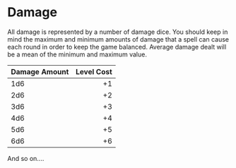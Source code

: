 # Damage

All damage is represented by a number of damage dice. You should keep in mind the maximum and minimum amounts of damage that a spell can cause each round in order to keep the game balanced. Average damage dealt will be a mean of the minimum and maximum value.

| Damage Amount | Level Cost |
| ------------- | ---------: |
| 1d6           |         +1 |
| 2d6           |         +2 |
| 3d6           |         +3 |
| 4d6           |         +4 |
| 5d6           |         +5 |
| 6d6           |         +6 |

And so on....
